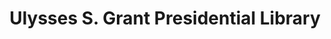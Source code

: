 ---
layout: repo
title: "Ulysses S. Grant Presidential Library"
id: 24036
permalink: repos/24036/
---